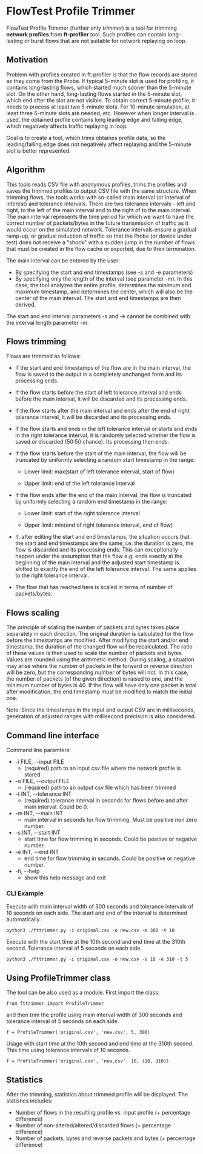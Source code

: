 # FlowTest Profile Trimmer

FlowTest Profile Trimmer (further only *trimmer*) is a tool for trimming **network profiles**
from **ft-profiler** tool.
Such profiles can contain long-lasting or burst flows that are not suitable for
network replaying on loop.

## Motivation

Problem with profiles created in ft-profiler is that the flow records are stored as
they come from the Probe.
If typical 5-minute slot is used for profiling, it contains long-lasting flows,
which started much sooner than the 5-minute slot.
On the other hand, long-lasting flows started in the 5-minute slot,
which end after the slot are not visible.
To obtain correct 5-minute profile, it needs to process at least two 5-minute slots.
For 10-minute simulation, at least three 5-minute slots are needed, etc.
However when longer interval is used, the obtained profile contains long leading edge
and falling edge, which negatively affects traffic replaying in loop.

Goal is to create a tool, which trims obtaines profile data, so the leading/falling edge
does not negatively affect replaying and the 5-minute slot is better represented.

## Algorithm

This tools reads CSV file with anonymous profiles, trims the profiles and saves the trimmed
profiles to output CSV file with the same structure.
When trimming flows, the tools works with so-called main interval (or interval of interest)
and tolerance intervals. There are two tolerance intervals - left and right, to the left of
the main interval and to the right of to the main interval.
The main interval represents the time period for which we want to have the correct number of
packets/bytes in the future transmission of traffic as it would occur on the simulated network.
Tolerance intervals ensure a gradual ramp-up, or gradual reduction of traffic so that the
Probe (or device under test) does not receive a "shock" with a sudden jump in the number of
flows that must be created in the flow cache or exported, due to their termination.

The main interval can be entered by the user:
- By specifying the start and end timestamps (see -s and -e parameters)
- By specifying only the length of the interval (see parameter -m). In this case, the tool
analyzes the entire profile, determines the minimum and maximum timestamp, and determines
the center, which will also be the center of the main interval. The start and
end timestamps are then derived.

The start and end interval parameters -s and -e cannot be combined with the interval length
parameter -m.

## Flows trimming

Flows are trimmed as follows:

- If the start and end timestamps of the flow are in the main interval, the flow is saved
to the output in a completely unchanged form and its processing ends.

- If the flow starts before the start of left tolerance interval and ends before the main
interval, it will be discarded and its processing ends.

- If the flow starts after the main interval and ends after the end of right tolerance
interval, it will be discarded and its processing ends.

- If the flow starts and ends in the left tolerance interval or starts and ends in the
right tolerance interval, it is randomly selected whether the flow is saved or
discarded (50:50 chance). Its processing then ends.

- If the flow starts before the start of the main interval, the flow will be truncated by
uniformly selecting a random start timestamp in the range:

    * Lower limit: max(start of left tolerance interval, start of flow)

    * Upper limit: end of the left tolerance interval

- If the flow ends after the end of the main interval, the flow is truncated by uniformly
selecting a random end timestamp in the range:

    * Lower limit: start of the right tolerance interval

    * Upper limit: min(end of right tolerance interval, end of flow)

- If, after editing the start and end timestamps, the situation occurs that the start and
end timestamps are the same, i.e. the duration is zero, the flow is discarded and its
processing ends. This can exceptionally happen under the assumption that the flow e.g.
ends exactly at the beginning of the main interval and the adjusted start timestamp is
shifted to exactly the end of the left tolerance interval. The same applies to the
right tolerance interval.

- The flow that has reached here is scaled in terms of number of packets/bytes.

## Flows scaling

The principle of scaling the number of packets and bytes takes place separately in
each direction.
The original duration is calculated for the flow before the timestamps are modified.
After modifying the start and/or end timestamp, the duration of the changed flow
will be recalculated.
The ratio of these values is then used to scale the number of packets and bytes.
Values are rounded using the arithmetic method.
During scaling, a situation may arise where the number of packets in the forward or
reverse direction will be zero, but the corresponding number of bytes will not.
In this case, the number of packets (of the given direction) is raised to one, and
the minimum number of bytes is 40.
If the flow will have only one packet in total after modification, the end timestamp
must be modified to match the initial one.

Note: Since the timestamps in the input and output CSV are in milliseconds,
generation of adjusted ranges with millisecond precision is also considered.

## Command line interface

Command line paramters:

- -i FILE, --input FILE
    * (required) path to an input csv file where the network profile is stored
- -o FILE, --output FILE
    * (required) path to an output csv file which has been trimmed
- -t INT, --tolerance INT
    * (required) tolerance interval in seconds for flows before and after main interval. Could be 0.
- -m INT, --main INT
    * main interval in seconds for flow trimming. Must be positive non zero number.
- -s INT, --start INT
    * start time for flow trimming in seconds. Could be positive or negative number.
- -e INT, --end INT
    * end time for flow trimming in seconds. Could be positive or negative number.
- -h, --help
    * show this help message and exit

### CLI Example

Execute with main interval width of 300 seconds and tolerance intervals of 10 seconds on
each side. The start and end of the interval is determined automatically.
```
python3 ./fttrimmer.py -i original.csv -o new.csv -m 300 -t 10
```

Execute with the start time at the 10th second and end time at the 310th second.
Tolerance interval of 5 seconds on each side.
```
python3 ./fttrimmer.py -i original.csv -o new.csv -s 10 -e 310 -t 5
```

## Using ProfileTrimmer class

The tool can be also used as a module. First import the class:
```
from fttrimmer import ProfileTrimmer
```

and then trim the profile using main interval width of 300 seconds and  tolerance
interval of 5 seconds on each side.

```
f = ProfileTrimmer('original.csv', 'new.csv', 5, 300)
```

Usage with start time at the 10th second and end time at the 310th second. This time
using tolerance intervals of 10 seconds.
```
f = ProfileTrimmer('original.csv', 'new.csv', 10, (10, 310))
```

## Statistics

After the trimming, statistics about trimmed profile will be displayed. The statistics includes:

- Number of flows in the resulting profile vs. input profile (+ percentage difference)
- Number of non-altered/altered/discarded flows (+ percentage difference)
- Number of packets, bytes and reverse packets and bytes (+ percentage difference)
